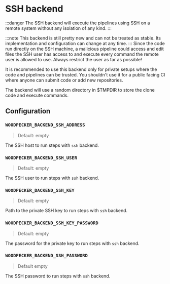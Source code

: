 # SSH backend

:::danger
The SSH backend will execute the pipelines using SSH on a remote system without any isolation of any kind.
:::

:::note
This backend is still pretty new and can not be treated as stable. Its implementation and configuration can change at any time.
:::
Since the code run directly on the SSH machine, a malicious pipeline could access and edit files the SSH user has access to and execute every command the remote user is allowed to use. Always restrict the user as far as possible!

It is recommended to use this backend only for private setups where the code and pipelines can be trusted. You shouldn't use it for a public facing CI where anyone can submit code or add new repositories.

The backend will use a random directory in $TMPDIR to store the clone code and execute commands.

## Configuration

### `WOODPECKER_BACKEND_SSH_ADDRESS`

> Default: empty

The SSH host to run steps with `ssh` backend.

### `WOODPECKER_BACKEND_SSH_USER`

> Default: empty

The SSH user to run steps with `ssh` backend.

### `WOODPECKER_BACKEND_SSH_KEY`

> Default: empty

Path to the private SSH key to run steps with `ssh` backend.

### `WOODPECKER_BACKEND_SSH_KEY_PASSWORD`

> Default: empty

The password for the private key to run steps with `ssh` backend.

### `WOODPECKER_BACKEND_SSH_PASSWORD`

> Default empty

The SSH password to run steps with `ssh` backend.
